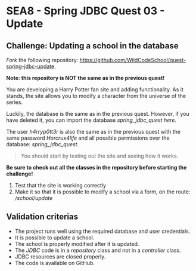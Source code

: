 # SEA8 - Spring JDBC Quest 03 - Update

## Challenge: Updating a school in the database


*Fork* the following repository: https://github.com/WildCodeSchool/quest-spring-jdbc-update.

**Note: this repository is NOT the same as in the previous quest!**

You are developing a Harry Potter fan site and adding functionality. As it stands, the site allows you to modify a character from the universe of the series.

Luckily, the database is the same as in the previous quest. However, if you have deleted it, you can import the database *spring_jdbc_quest here.*

The user *h4rryp0tt3r* is also the same as in the previous quest with the same password *Horcrux4life* and all possible permissions over the database: *spring_jdbc_quest*.

> You should start by testing out the site and seeing how it works.

**Be sure to check out all the classes in the repository before starting the challenge!**

1. Test that the site is working correctly
2. Make it so that it is possible to modify a school via a form, on the route: */school/update*

## Validation criterias

- The project runs well using the required database and user credentials.
- It is possible to update a school.
- The school is properly modified after it is updated.
- The *JDBC* code is in a *repository* class and not in a *controller* class.
- JDBC resources are closed properly.
- The code is available on GitHub.

